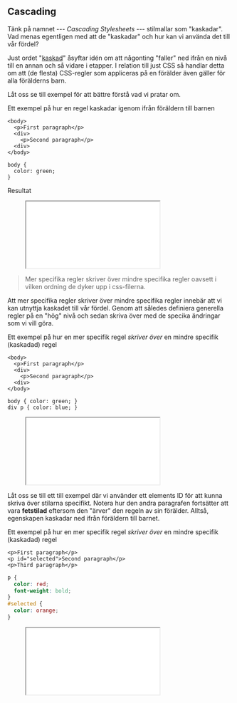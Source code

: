 ## Cascading

Tänk på namnet --- _Cascading Stylesheets_ --- stilmallar som "kaskadar". Vad menas egentligen med att de "kaskadar" och hur kan vi använda det till vår fördel?

Just ordet "[kaskad][0]" åsyftar idén om att någonting "faller" ned ifrån en nivå till en annan och så vidare i etapper. I relation till just CSS så handlar detta om att (de flesta) CSS-regler som appliceras på en förälder även gäller för alla förälderns barn.

Låt oss se till exempel för att bättre förstå vad vi pratar om.

Ett exempel på hur en regel kaskadar igenom ifrån föräldern till barnen

    <body>
      <p>First paragraph</p>
      <div>
        <p>Second paragraph</p>
      <div>
    </body>

    body {
      color: green;
    }

Resultat

<figure class="example">
  <iframe src="examples/css-cascade"></iframe>
</figure>

> Mer specifika regler skriver över mindre specifika regler oavsett i vilken ordning de dyker upp i css-filerna.

Att mer specifika regler skriver över mindre specifika regler innebär att vi kan utnyttja kaskadet till vår fördel. Genom att således definiera generella regler på en "hög" nivå och sedan skriva över med de specika ändringar som vi vill göra.

Ett exempel på hur en mer specifik regel _skriver över_ en mindre specifik (kaskadad) regel

```markup
<body>
  <p>First paragraph</p>
  <div>
    <p>Second paragraph</p>
  <div>
</body>
```

```csss
body { color: green; }
div p { color: blue; }
```

<figure class="example">
  <iframe src="examples/css-specificity"></iframe>
</figure>

Låt oss se till ett till exempel där vi använder ett elements ID för att kunna skriva över stilarna specifikt. Notera hur den andra paragrafen fortsätter att vara **fetstilad** eftersom den "ärver" den regeln av sin förälder. Alltså, egenskapen kaskadar ned ifrån föräldern till barnet.

Ett exempel på hur en mer specifik regel _skriver över_ en mindre specifik (kaskadad) regel

```markup
<p>First paragraph</p>
<p id="selected">Second paragraph</p>
<p>Third paragraph</p>
```

```css
p {
  color: red;
  font-weight: bold;
}
#selected {
  color: orange;
}
```

<figure class="example">
  <iframe src="examples/css-specificity-2"></iframe>
</figure>

[0]: http://sv.wikipedia.org/wiki/Kaskad
